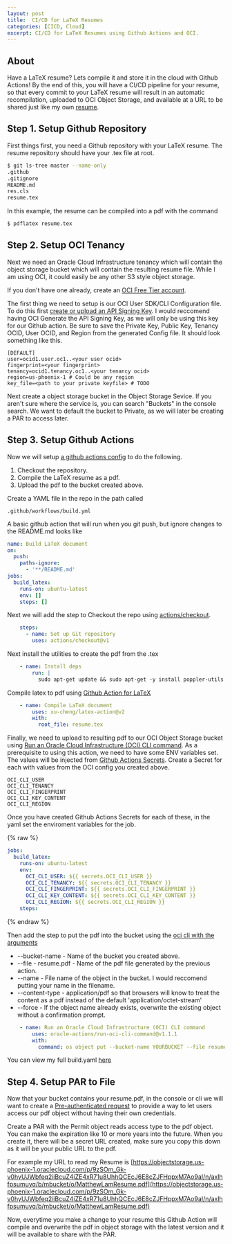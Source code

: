 ```yaml
---
layout: post
title:  CI/CD for LaTeX Resumes 
categories: [CICD, Cloud]
excerpt: CI/CD for LaTeX Resumes using Github Actions and OCI.
---
```


## About

Have a LaTeX resume?  Lets compile it and store it in the cloud with Github Actions!
By the end of this, you will have a CI/CD pipeline for your resume, so that every
commit to your LaTeX resume will result in an automatic recompilation, uploaded to
OCI Object Storage, and available at a URL to be shared just like my own [resume](https://github.com/mryanlam/resume).

## Step 1. Setup Github Repository

First things first, you need a Github repository with your LaTeX resume.
The resume repository should have your .tex file at root.

```sh
$ git ls-tree master --name-only
.github
.gitignore
README.md
res.cls
resume.tex
```

In this example, the resume can be compiled into a pdf with the command

```sh
$ pdflatex resume.tex
```

## Step 2. Setup OCI Tenancy

Next we need an Oracle Cloud Infrastructure tenancy which will contain the object
storage bucket which will contain the resulting resume file.  While I am using OCI,
it could easily be any other S3 style object storage.

If you don't have one already, create an [OCI Free Tier account](https://www.oracle.com/cloud/free/).

The first thing we need to setup is our OCI User SDK/CLI Configuration file.  To do this
first [create or upload an API Signing Key](https://docs.oracle.com/en-us/iaas/Content/API/Concepts/apisigningkey.htm#apisigningkey_topic_How_to_Generate_an_API_Signing_Key_Console).  I would reccomend having OCI Generate the API Signing Key, as we will only be using this key for our Github action.  Be sure to save the Private Key, Public Key, Tenancy OCID, User OCID, and Region from the generated Config file.  It should look something like this.

```
[DEFAULT]
user=ocid1.user.oc1..<your user ocid>
fingerprint=<your fingerprint>
tenancy=ocid1.tenancy.oc1..<your tenancy ocid>
region=us-phoenix-1 # Could be any region
key_file=<path to your private keyfile> # TODO
```

Next create a object storage bucket in the Object Storage Sevice.
If you aren't sure where the service is, you can search "Buckets" in the console search.
We want to default the bucket to Private, as we will later be creating a PAR to access later.

## Step 3. Setup Github Actions

Now we will setup [a github actions config](https://github.com/features/actions) to do the following.

1. Checkout the repository.
2. Compile the LaTeX resume as a pdf.
3. Upload the pdf to the bucket created above.

Create a YAML file in the repo in the path called

```
.github/workflows/build.yml
```

A basic github action that will run when you git push, but ignore changes to the README.md looks like

```yaml
name: Build LaTeX document
on: 
  push:
    paths-ignore:
      - '**/README.md'
jobs:
  build_latex:
    runs-on: ubuntu-latest
    env: []
    steps: []
```

Next we will add the step to Checkout the repo using [actions/checkout](https://github.com/marketplace/actions/checkout).

```yaml
    steps:
      - name: Set up Git repository
        uses: actions/checkout@v1
```

Next install the utilities to create the pdf from the .tex

```yaml
    - name: Install deps
        run: |
          sudo apt-get update && sudo apt-get -y install poppler-utils
```

Compile latex to pdf using [Github Action for LaTeX](https://github.com/marketplace/actions/github-action-for-latex)

```yaml
    - name: Compile LaTeX document
        uses: xu-cheng/latex-action@v2
        with:
          root_file: resume.tex
```

Finally, we need to upload to resulting pdf to our OCI Object Storage bucket using [Run an Oracle Cloud Infrastructure (OCI) CLI command](https://github.com/marketplace/actions/run-an-oracle-cloud-infrastructure-oci-cli-command). As a prerequisite to using this action,
we need to have some ENV variables set.  The values will be injected
from [Github Actions Secrets](https://docs.github.com/en/actions/security-guides/encrypted-secrets#creating-encrypted-secrets-for-a-repository).  Create a Secret for each with values from the OCI config you created above.

```
OCI_CLI_USER
OCI_CLI_TENANCY
OCI_CLI_FINGERPRINT
OCI_CLI_KEY_CONTENT
OCI_CLI_REGION
```

Once you have created Github Actions Secrets for each of these, in the yaml set the enviroment variables for the job.

{% raw %}
```yaml
jobs:
  build_latex:
    runs-on: ubuntu-latest
    env:
      OCI_CLI_USER: ${{ secrets.OCI_CLI_USER }}
      OCI_CLI_TENANCY: ${{ secrets.OCI_CLI_TENANCY }}
      OCI_CLI_FINGERPRINT: ${{ secrets.OCI_CLI_FINGERPRINT }}
      OCI_CLI_KEY_CONTENT: ${{ secrets.OCI_CLI_KEY_CONTENT }}
      OCI_CLI_REGION: ${{ secrets.OCI_CLI_REGION }}
    steps:
```
{% endraw %}


Then add the step to put the pdf into the bucket using the [oci cli with the arguments](https://docs.oracle.com/en-us/iaas/tools/oci-cli/3.24.0/oci_cli_docs/cmdref/os/object/put.html)

* --bucket-name - Name of the bucket you created above.
* --file - resume.pdf - Name of the pdf file generated by the previous action.
* --name - File name of the object in the bucket.  I would reccomend putting your name in the filename.
* --content-type - application/pdf so that browsers will know to treat the content as a pdf instead of the default 'application/octet-stream'
* --force - If the object name already exists, overwrite the existing object without a confirmation prompt.

```yaml
    - name: Run an Oracle Cloud Infrastructure (OCI) CLI command
        uses: oracle-actions/run-oci-cli-command@v1.1.1
        with:
          command: os object put --bucket-name YOURBUCKET --file resume.pdf --name YOURNAME.pdf --content-type application/pdf --force
```

You can view my full build.yaml [here](https://github.com/mryanlam/resume/blob/master/.github/workflows/build.yml)

## Step 4. Setup PAR to File

Now that your bucket contains your resume.pdf, in the console or cli we will want to create a [Pre-authenticated request](https://docs.oracle.com/en-us/iaas/Content/Object/Tasks/usingpreauthenticatedrequests.htm) to provide a way to let users access our pdf object without having their own credentials.

Create a PAR with the Permit object reads access type to the pdf object.  You can make the expiration like 10 or more years into the future.  When you create it, there will be a secret URL created, make sure you copy this down as it will be your public URL to the pdf.

For example my URL to read my Resume is [https://objectstorage.us-phoenix-1.oraclecloud.com/p/9zSOm_Gk-v0hyUJWbfeq2iiBcuZ4iZE4xR71u8UhhQCEcJ6E8cZJFHppxM7Ao9aI/n/axlhfpsumuyq/b/mbucket/o/MatthewLamResume.pdf](https://objectstorage.us-phoenix-1.oraclecloud.com/p/9zSOm_Gk-v0hyUJWbfeq2iiBcuZ4iZE4xR71u8UhhQCEcJ6E8cZJFHppxM7Ao9aI/n/axlhfpsumuyq/b/mbucket/o/MatthewLamResume.pdf)

Now, everytime you make a change to your resume this Github Action will compile and overwrite the pdf in object storage with the latest version and it will be available to share with the PAR.
